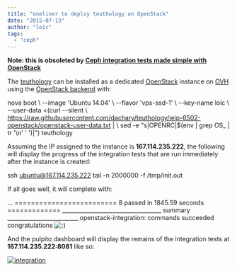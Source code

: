 ```yaml
---
title: "oneliner to deploy teuthology on OpenStack"
date: "2015-07-13"
author: "loic"
tags: 
  - "ceph"
---
```


**Note: this is obsoleted by [Ceph integration tests made simple with OpenStack](http://dachary.org/?p=3828)**

The [teuthology](https://github.com/ceph/teuthology/) can be installed as a dedicated [OpenStack](http://openstack.org/) instance on [OVH](https://www.ovh.com/fr/cloud/) using the [OpenStack backend](https://github.com/dachary/teuthology/tree/wip-6502-openstack/#openstack-backend) with:

nova boot \\
   --image 'Ubuntu 14.04' \\
   --flavor 'vps-ssd-1' \\
   --key-name loic \\
   --user-data <(curl --silent \\
     https://raw.githubusercontent.com/dachary/teuthology/wip-6502-openstack/openstack-user-data.txt | \\
     sed -e "s|OPENRC|$(env | grep OS\_ | tr '\\n' ' ')|") teuthology

Assuming the IP assigned to the instance is **167.114.235.222**, the following will display the progress of the integration tests that are run immediately after the instance is created:

ssh ubuntu@167.114.235.222 tail -n 2000000 -f /tmp/init.out

If all goes well, it will complete with:

...
========================= 8 passed in 1845.59 seconds =============
\_\_\_\_\_\_\_\_\_\_\_\_\_\_\_\_\_\_\_\_\_\_\_\_\_\_\_\_\_\_\_\_\_\_\_ summary \_\_\_\_\_\_\_\_\_\_\_\_\_\_\_\_\_\_\_\_\_\_\_\_\_
  openstack-integration: commands succeeded
  congratulations ![:)](http://dachary.org/wp-includes/images/smilies/icon_smile.gif)

And the pulpito dashboard will display the remains of the integration tests at **167.114.235.222:8081** like so:

[![](images/integration.png "integration")](http://dachary.org/wp-uploads/2015/07/integration.png)
